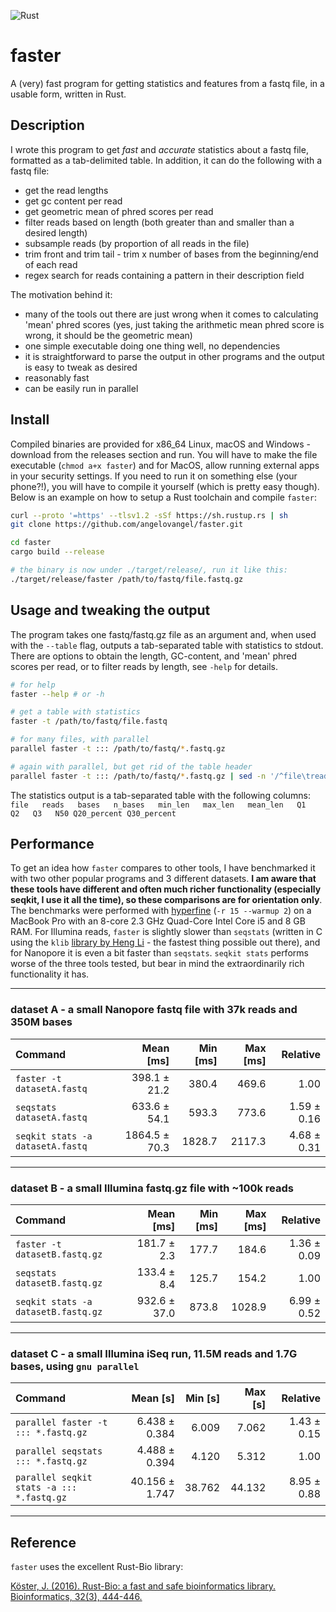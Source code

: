 ![Rust](https://github.com/angelovangel/faster/workflows/Rust/badge.svg)
# faster

A (very) fast program for getting statistics and features from a fastq file, in a usable form, written in Rust.

## Description

I wrote this program to get *fast* and *accurate* statistics about a fastq file, formatted as a tab-delimited table. In addition, it can do the following with a fastq file:

- get the read lengths
- get gc content per read
- get geometric mean of phred scores per read
- filter reads based on length (both greater than and smaller than a desired length)
- subsample reads (by proportion of all reads in the file)
- trim front and trim tail - trim x number of bases from the beginning/end of each read
- regex search for reads containing a pattern in their description field

The motivation behind it:

- many of the tools out there are just wrong when it comes to calculating 'mean' phred scores (yes, just taking the arithmetic mean phred score is wrong, it should be the geometric mean)
- one simple executable doing one thing well, no dependencies
- it is straightforward to parse the output in other programs and the output is easy to tweak as desired
- reasonably fast
- can be easily run in parallel

## Install

Compiled binaries are provided for x86_64 Linux, macOS and Windows - download from the releases section and run. You will have to make the file executable (`chmod a+x faster`) and for MacOS, allow running external apps in your security settings. If you need to run it on something else (your phone?!), you will have to compile it yourself (which is pretty easy though). Below is an example on how to setup a Rust toolchain and compile `faster`:

```bash
curl --proto '=https' --tlsv1.2 -sSf https://sh.rustup.rs | sh
git clone https://github.com/angelovangel/faster.git

cd faster
cargo build --release

# the binary is now under ./target/release/, run it like this:
./target/release/faster /path/to/fastq/file.fastq.gz

```

## Usage and tweaking the output

The program takes one fastq/fastq.gz file as an argument and, when used with the `--table` flag, outputs a tab-separated table with statistics to stdout. There are options to obtain the length, GC-content, and 'mean' phred scores per read, or to filter reads by length, see `-help` for details.

```bash
# for help
faster --help # or -h

# get a table with statistics
faster -t /path/to/fastq/file.fastq

# for many files, with parallel
parallel faster -t ::: /path/to/fastq/*.fastq.gz

# again with parallel, but get rid of the table header
parallel faster -t ::: /path/to/fastq/*.fastq.gz | sed -n '/^file\treads/!p'
```

The statistics output is a tab-separated table with the following columns:   
`file   reads   bases   n_bases   min_len   max_len   mean_len   Q1   Q2   Q3   N50 Q20_percent Q30_percent`

## Performance

To get an idea how `faster` compares to other tools, I have benchmarked it with two other popular programs and 3 different datasets. **I am aware that these tools have different and often much richer functionality (especially seqkit, I use it all the time), so these comparisons are for orientation only**. 
The benchmarks were performed with [hyperfine](https://github.com/sharkdp/hyperfine) (`-r 15 --warmup 2`) on a MacBook Pro with an 8-core 2.3 GHz Quad-Core Intel Core i5 and 8 GB RAM. For Illumina reads, `faster` is slightly slower than `seqstats` (written in C using the `klib` [library by Heng Li](https://github.com/attractivechaos/klib) - the fastest thing possible out there), and for Nanopore it is even a bit faster than `seqstats`. `seqkit stats` performs worse of the three tools tested, but bear in mind the extraordinarily rich functionality it has.

***
### dataset A - a small Nanopore fastq file with 37k reads and 350M bases

| Command | Mean [ms] | Min [ms] | Max [ms] | Relative |
|:---|---:|---:|---:|---:|
| `faster -t datasetA.fastq` | 398.1 ± 21.2 | 380.4 | 469.6 | 1.00 |
| `seqstats datasetA.fastq` | 633.6 ± 54.1 | 593.3 | 773.6 | 1.59 ± 0.16 |
| `seqkit stats -a datasetA.fastq` | 1864.5 ± 70.3 | 1828.7 | 2117.3 | 4.68 ± 0.31 |

***

### dataset B - a small Illumina fastq.gz file with ~100k reads

| Command | Mean [ms] | Min [ms] | Max [ms] | Relative |
|:---|---:|---:|---:|---:|
| `faster -t datasetB.fastq.gz` | 181.7 ± 2.3 | 177.7 | 184.6 | 1.36 ± 0.09 |
| `seqstats datasetB.fastq.gz` | 133.4 ± 8.4 | 125.7 | 154.2 | 1.00 |
| `seqkit stats -a datasetB.fastq.gz` | 932.6 ± 37.0 | 873.8 | 1028.9 | 6.99 ± 0.52 |

***

### dataset C - a small Illumina iSeq run, 11.5M reads and 1.7G bases, using `gnu parallel`

| Command | Mean [s] | Min [s] | Max [s] | Relative |
|:---|---:|---:|---:|---:|
| `parallel faster -t ::: *.fastq.gz` | 6.438 ± 0.384 | 6.009 | 7.062 | 1.43 ± 0.15 |
| `parallel seqstats ::: *.fastq.gz` | 4.488 ± 0.394 | 4.120 | 5.312 | 1.00 |
| `parallel seqkit stats -a ::: *.fastq.gz` | 40.156 ± 1.747 | 38.762 | 44.132 | 8.95 ± 0.88 |

***
## Reference

`faster` uses the excellent Rust-Bio library:

[Köster, J. (2016). Rust-Bio: a fast and safe bioinformatics library. Bioinformatics, 32(3), 444-446.](https://academic.oup.com/bioinformatics/article/32/3/444/1743419)

